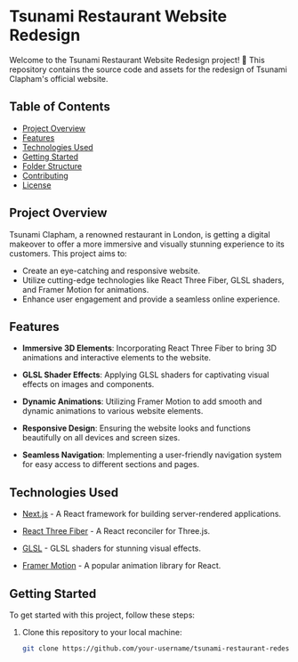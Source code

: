 # Tsunami Restaurant Website Redesign

Welcome to the Tsunami Restaurant Website Redesign project! 🌊 This repository contains the source code and assets for the redesign of Tsunami Clapham's official website.

## Table of Contents

- [Project Overview](#project-overview)
- [Features](#features)
- [Technologies Used](#technologies-used)
- [Getting Started](#getting-started)
- [Folder Structure](#folder-structure)
- [Contributing](#contributing)
- [License](#license)

## Project Overview

Tsunami Clapham, a renowned restaurant in London, is getting a digital makeover to offer a more immersive and visually stunning experience to its customers. This project aims to:

- Create an eye-catching and responsive website.
- Utilize cutting-edge technologies like React Three Fiber, GLSL shaders, and Framer Motion for animations.
- Enhance user engagement and provide a seamless online experience.

## Features

- **Immersive 3D Elements**: Incorporating React Three Fiber to bring 3D animations and interactive elements to the website.

- **GLSL Shader Effects**: Applying GLSL shaders for captivating visual effects on images and components.

- **Dynamic Animations**: Utilizing Framer Motion to add smooth and dynamic animations to various website elements.

- **Responsive Design**: Ensuring the website looks and functions beautifully on all devices and screen sizes.

- **Seamless Navigation**: Implementing a user-friendly navigation system for easy access to different sections and pages.

## Technologies Used

- [Next.js](https://nextjs.org/) - A React framework for building server-rendered applications.

- [React Three Fiber](https://github.com/pmndrs/react-three-fiber) - A React reconciler for Three.js.

- [GLSL](https://www.khronos.org/opengl/wiki/OpenGL_Shading_Language) - GLSL shaders for stunning visual effects.

- [Framer Motion](https://www.framer.com/motion/) - A popular animation library for React.

## Getting Started

To get started with this project, follow these steps:

1. Clone this repository to your local machine:

   ```bash
   git clone https://github.com/your-username/tsunami-restaurant-redesign.git
